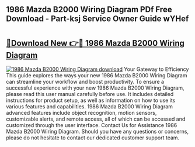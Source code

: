 ## 1986 Mazda B2000 Wiring Diagram PDf Free Download - Part-ksj Service Owner Guide wYHef

# <h2><a href="http://dfui7k.blite.top/?on=1986+Mazda+B2000+Wiring+Diagram">🔗Download New 👉🔴 1986 Mazda B2000 Wiring Diagram</a></h2>

[![1986 Mazda B2000 Wiring Diagram download](https://i.imgur.com/lujVjoI.png)](http://dfui7k.blite.top/?on=1986+Mazda+B2000+Wiring+Diagram)
Your Gateway to Efficiency This guide explores the ways your new 1986 Mazda B2000 Wiring Diagram can streamline your workflow and boost productivity. To ensure a successful experience with your new 1986 Mazda B2000 Wiring Diagram, please read this user manual carefully before use. It includes detailed instructions for product setup, as well as information on how to use its various features and capabilities. 1986 Mazda B2000 Wiring Diagram advanced features include object recognition, motion sensors, customizable alerts, and remote access, all of which can be accessed and customized through the user interface. Contact Us for Assistance 1986 Mazda B2000 Wiring Diagram. Should you have any questions or concerns, please do not hesitate to contact our dedicated customer support team.
